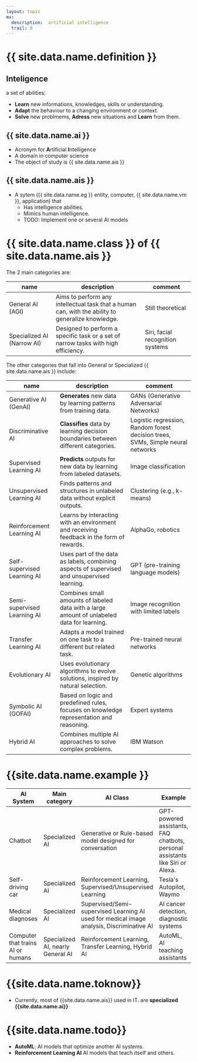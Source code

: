 ```yaml
---
layout: topic
mx:
  description:  artificial intelligence
  trail: 0
---
```


# {{ site.data.name.definition }}
## Inteligence
a set of abilities:
- **Learn** new informations, knowledges, skills or understanding.
- **Adapt** the behaviour to a changing environment or context.
- **Solve** new problmems, **Adress** new situations and **Learn** from them.

## {{ site.data.name.ai }}
- Acronym for **A**rtificial **I**ntelligence
- A domain in computer science
- The object of study is {{ site.data.name.ais }}

## {{ site.data.name.ais }}

- A sytem ({{ site.data.name.eg }} entity, computer, {{ site.data.name.vm }}, application) that 
  - Has intelligence abilities.
  - Mimics human intelligence.
  - TODO: Implement one or several AI models

# {{ site.data.name.class }} of {{ site.data.name.ais }}
The 2 main categories are:

|name|description|comment|
|-|-|-|
|General AI (AGI)|Aims to perform any intellectual task that a human can, with the ability to generalize knowledge.|Still theoretical|
|Specialized AI (Narrow AI)|Designed to perform a specific task or a set of narrow tasks with high efficiency.|Siri, facial recognition systems|

The other categories that fall into General or Specialized {{ site.data.name.ais }} include:

|name|description|comment|
|-|-|-|
|Generative AI (GenAI)|**Generates** new data by learning patterns from training data.|GANs (Generative Adversarial Networks)|
|Discriminative AI|**Classifies** data by learning decision boundaries between different categories.|Logistic regression, Random forest decision trees, SVMs, Simple neural networks|
|Supervised Learning AI|**Predicts** outputs for new data by learning from labeled datasets.|Image classification|
|Unsupervised Learning AI|Finds patterns and structures in unlabeled data without explicit outputs.|Clustering (e.g., k-means)|
|Reinforcement Learning AI|Learns by interacting with an environment and receiving feedback in the form of rewards.|AlphaGo, robotics|
|Self-supervised Learning AI|Uses part of the data as labels, combining aspects of supervised and unsupervised learning.|GPT (pre-training language models)|
|Semi-supervised Learning AI|Combines small amounts of labeled data with a large amount of unlabeled data for learning.|Image recognition with limited labels|
|Transfer Learning AI|Adapts a model trained on one task to a different but related task.|Pre-trained neural networks|
|Evolutionary AI|Uses evolutionary algorithms to evolve solutions, inspired by natural selection.|Genetic algorithms|
|Symbolic AI (GOFAI)|Based on logic and predefined rules, focuses on knowledge representation and reasoning.|Expert systems|
|Hybrid AI|Combines multiple AI approaches to solve complex problems.|IBM Watson|


# {{site.data.name.example }}


|AI System|Main category|AI Class|Example|
|-|-|-|-|
|Chatbot|Specialized AI|Generative or Rule-based model designed for conversation|GPT-powered assistants, FAQ chatbots, personal assistants like Siri or Alexa.|
|Self-driving car|Specialized AI|Reinforcement Learning, Supervised/Unsupervised Learning|Tesla's Autopilot, Waymo|
|Medical diagnoses|Specialized AI|Supervised/Semi-supervised Learning AI used for medical image analysis, Discriminative AI|AI cancer detection, diagnostic systems|
|Computer that trains AI or humans|Specialized AI, nearly General AI|Reinforcement Learning, Transfer Learning, Hybrid AI|AutoML, AI teaching assistants|

# {{site.data.name.toknow}}
- Currently, most of {{site.data.name.ais}} used in IT. are **specialized {{site.data.name.ai}}**

# {{site.data.name.todo}}
- **AutoML**: AI models that optimize another AI systems.
- **Reinforcement Learning AI** AI models that teach itself and others.
